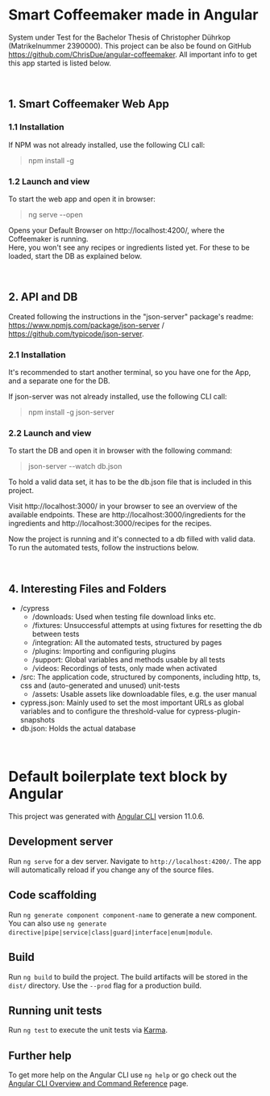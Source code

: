 # Smart Coffeemaker made in Angular

System under Test for the Bachelor Thesis of Christopher Dührkop (Matrikelnummer 2390000). This project can be also be found on GitHub https://github.com/ChrisDue/angular-coffeemaker. All important info to get this app started is listed below. 

<br/>

## 1. Smart Coffeemaker Web App 

### 1.1 Installation

If NPM was not already installed, use the following CLI call: 
> npm install -g

### 1.2 Launch and view

To start the web app and open it in browser: 
> ng serve --open  

Opens your Default Browser on http://localhost:4200/, where the Coffeemaker is running.  
Here, you won't see any recipes or ingredients listed yet. For these to be loaded, start the DB as explained below. 

<br/>

## 2. API and DB

Created following the instructions in the "json-server" package's readme: https://www.npmjs.com/package/json-server / https://github.com/typicode/json-server.

### 2.1 Installation

It's recommended to start another terminal, so you have one for the App, and a separate one for the DB.  

If json-server was not already installed, use the following CLI call: 
> npm install -g json-server

### 2.2 Launch and view

To start the DB and open it in browser with the following command: 
> json-server --watch db.json

To hold a valid data set, it has to be the db.json file that is included in this project.   

Visit http://localhost:3000/ in your browser to see an overview of the available endpoints. These are http://localhost:3000/ingredients for the ingredients and http://localhost:3000/recipes for the recipes.

Now the project is running and it's connected to a db filled with valid data. To run the automated tests, follow the instructions below. 

<br/>


## 4. Interesting Files and Folders

- /cypress
  - /downloads: Used when testing file download links etc.
  - /fixtures: Unsuccessful attempts at using fixtures for resetting the db between tests
  - /integration: All the automated tests, structured by pages
  - /plugins: Importing and configuring plugins
  - /support: Global variables and methods usable by all tests
  - /videos: Recordings of tests, only made when activated
- /src: The application code, structured by components, including http, ts, css and (auto-generated and unused) unit-tests
  - /assets: Usable assets like downloadable files, e.g. the user manual
- cypress.json: Mainly used to set the most important URLs as global variables and to configure the threshold-value for cypress-plugin-snapshots 
- db.json: Holds the actual database



<br/>



# Default boilerplate text block by Angular

This project was generated with [Angular CLI](https://github.com/angular/angular-cli) version 11.0.6.

## Development server

Run `ng serve` for a dev server. Navigate to `http://localhost:4200/`. The app will automatically reload if you change any of the source files.

## Code scaffolding

Run `ng generate component component-name` to generate a new component. You can also use `ng generate directive|pipe|service|class|guard|interface|enum|module`.

## Build

Run `ng build` to build the project. The build artifacts will be stored in the `dist/` directory. Use the `--prod` flag for a production build.

## Running unit tests

Run `ng test` to execute the unit tests via [Karma](https://karma-runner.github.io).

## Further help

To get more help on the Angular CLI use `ng help` or go check out the [Angular CLI Overview and Command Reference](https://angular.io/cli) page.
